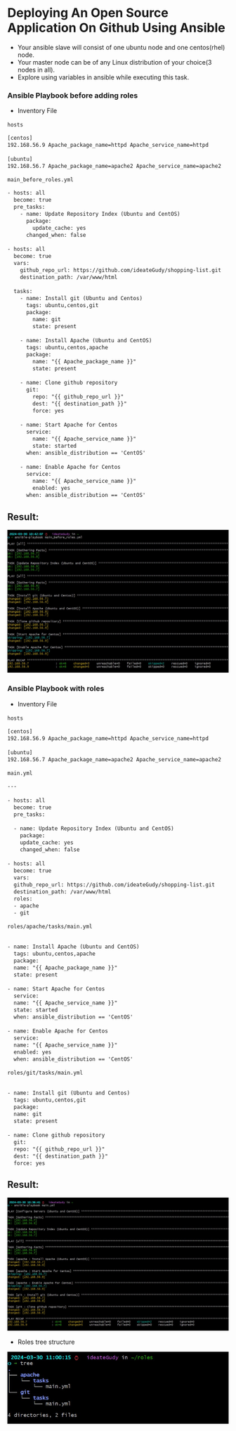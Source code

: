 # Deploying An Open Source Application On Github Using Ansible

- Your ansible slave will consist of one ubuntu node and one centos(rhel) node.
- Your master node can be of any Linux distribution of your choice(3 nodes in all).
- Explore using variables in ansible while executing this task.

### Ansible Playbook before adding roles

- Inventory File

`hosts`

```
[centos]
192.168.56.9 Apache_package_name=httpd Apache_service_name=httpd

[ubuntu]
192.168.56.7 Apache_package_name=apache2 Apache_service_name=apache2

```

`main_before_roles.yml`

```---
- hosts: all
  become: true
  pre_tasks:
    - name: Update Repository Index (Ubuntu and CentOS)
      package:
        update_cache: yes
      changed_when: false

- hosts: all
  become: true
  vars:
    github_repo_url: https://github.com/ideateGudy/shopping-list.git
    destination_path: /var/www/html

  tasks:
    - name: Install git (Ubuntu and Centos)
      tags: ubuntu,centos,git
      package:
        name: git
        state: present

    - name: Install Apache (Ubuntu and CentOS)
      tags: ubuntu,centos,apache
      package:
        name: "{{ Apache_package_name }}"
        state: present

    - name: Clone github repository
      git:
        repo: "{{ github_repo_url }}"
        dest: "{{ destination_path }}"
        force: yes

    - name: Start Apache for Centos
      service:
        name: "{{ Apache_service_name }}"
        state: started
      when: ansible_distribution == 'CentOS'

    - name: Enable Apache for Centos
      service:
        name: "{{ Apache_service_name }}"
        enabled: yes
      when: ansible_distribution == 'CentOS'
```

## Result:

![Ansible Playbook](ansible/img/play.jpg)

### Ansible Playbook with roles

- Inventory File

`hosts`

```
[centos]
192.168.56.9 Apache_package_name=httpd Apache_service_name=httpd

[ubuntu]
192.168.56.7 Apache_package_name=apache2 Apache_service_name=apache2

```

`main.yml`

```
---

- hosts: all
  become: true
  pre_tasks:

  - name: Update Repository Index (Ubuntu and CentOS)
    package:
    update_cache: yes
    changed_when: false

- hosts: all
  become: true
  vars:
  github_repo_url: https://github.com/ideateGudy/shopping-list.git
  destination_path: /var/www/html
  roles:
  - apache
  - git

```

`roles/apache/tasks/main.yml`

```

- name: Install Apache (Ubuntu and CentOS)
  tags: ubuntu,centos,apache
  package:
  name: "{{ Apache_package_name }}"
  state: present

- name: Start Apache for Centos
  service:
  name: "{{ Apache_service_name }}"
  state: started
  when: ansible_distribution == 'CentOS'

- name: Enable Apache for Centos
  service:
  name: "{{ Apache_service_name }}"
  enabled: yes
  when: ansible_distribution == 'CentOS'

```

`roles/git/tasks/main.yml`

```

- name: Install git (Ubuntu and Centos)
  tags: ubuntu,centos,git
  package:
  name: git
  state: present

- name: Clone github repository
  git:
  repo: "{{ github_repo_url }}"
  dest: "{{ destination_path }}"
  force: yes

```

## Result:

![Ansible Playbook with roles](ansible-roles/img/roles.jpg)

- Roles tree structure

![Tree Structure for roles](ansible-roles/img/roles-tree.jpg)
